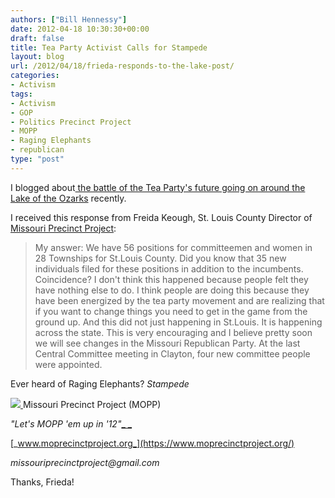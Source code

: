 ```yaml
---
authors: ["Bill Hennessy"]
date: 2012-04-18 10:30:30+00:00
draft: false
title: Tea Party Activist Calls for Stampede
layout: blog
url: /2012/04/18/frieda-responds-to-the-lake-post/
categories:
- Activism
tags:
- Activism
- GOP
- Politics Precinct Project
- MOPP
- Raging Elephants
- republican
type: "post"
---
```


I blogged about[ the battle of the Tea Party's future going on around the Lake of the Ozarks](https://hennessysview.com/2012/04/15/down-at-the-lake-they-want-to-know-is-the-tea-party-dead/) recently.

I received this response from Freida Keough, St. Louis County Director of[ Missouri Precinct Project](https://www.moprecinctproject.org/):


> My answer: We have 56 positions for committeemen and women in 28 Townships for St.Louis County. Did you know that 35 new individuals filed for these positions in addition to the incumbents. Coincidence? I don't think this happened because people felt they have nothing else to do. I think people are doing this because they have been energized by the tea party movement and are realizing that if you want to change things you need to get in the game from the ground up. And this did not just happening in St.Louis. It is happening across the state. This is very encouraging and I believe pretty soon we will see changes in the Missouri Republican Party. At the last Central Committee meeting in Clayton, four new committee people were appointed.

Ever heard of Raging Elephants? _Stampede_

[![](https://ludicrite.files.wordpress.com/2012/04/elephant-stampede.jpg)
](https://ludicrite.files.wordpress.com/2012/04/elephant-stampede.jpg)Missouri Precinct Project (MOPP)

_"Let's MOPP 'em up in '12"_[_
_](https://www.moprecinctproject.org/)

[_www.moprecinctproject.org_](https://www.moprecinctproject.org/)

_missouriprecinctproject@gmail.com_


Thanks, Frieda!

